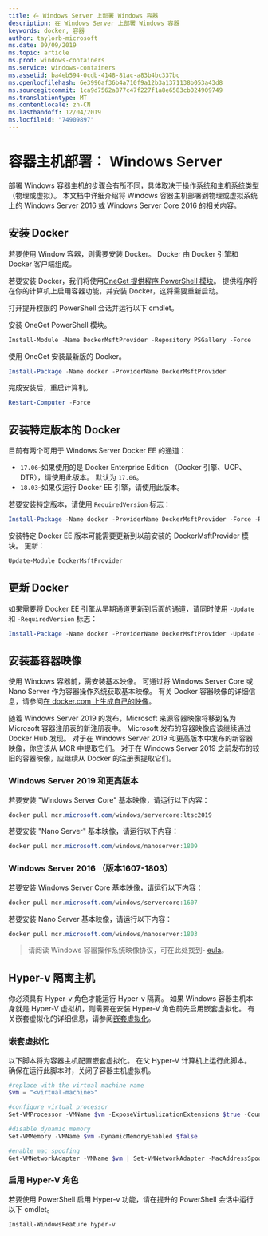 ```yaml
---
title: 在 Windows Server 上部署 Windows 容器
description: 在 Windows Server 上部署 Windows 容器
keywords: docker, 容器
author: taylorb-microsoft
ms.date: 09/09/2019
ms.topic: article
ms.prod: windows-containers
ms.service: windows-containers
ms.assetid: ba4eb594-0cdb-4148-81ac-a83b4bc337bc
ms.openlocfilehash: 6e3996af36b4a710f9a12b3a1371138b053a43d8
ms.sourcegitcommit: 1ca9d7562a877c47f227f1a8e6583cb024909749
ms.translationtype: MT
ms.contentlocale: zh-CN
ms.lasthandoff: 12/04/2019
ms.locfileid: "74909897"
---
```

# <a name="container-host-deployment-windows-server"></a>容器主机部署： Windows Server

部署 Windows 容器主机的步骤会有所不同，具体取决于操作系统和主机系统类型（物理或虚拟）。 本文档中详细介绍将 Windows 容器主机部署到物理或虚拟系统上的 Windows Server 2016 或 Windows Server Core 2016 的相关内容。

## <a name="install-docker"></a>安装 Docker

若要使用 Window 容器，则需要安装 Docker。 Docker 由 Docker 引擎和 Docker 客户端组成。

若要安装 Docker，我们将使用[OneGet 提供程序 PowerShell 模块](https://github.com/OneGet/MicrosoftDockerProvider)。 提供程序将在你的计算机上启用容器功能，并安装 Docker，这将需要重新启动。

打开提升权限的 PowerShell 会话并运行以下 cmdlet。

安装 OneGet PowerShell 模块。

```PowerShell
Install-Module -Name DockerMsftProvider -Repository PSGallery -Force
```

使用 OneGet 安装最新版的 Docker。

```PowerShell
Install-Package -Name docker -ProviderName DockerMsftProvider
```

完成安装后，重启计算机。

```PowerShell
Restart-Computer -Force
```

## <a name="install-a-specific-version-of-docker"></a>安装特定版本的 Docker

目前有两个可用于 Windows Server Docker EE 的通道：

* `17.06`-如果使用的是 Docker Enterprise Edition （Docker 引擎、UCP、DTR），请使用此版本。 默认为 `17.06`。
* `18.03`-如果仅运行 Docker EE 引擎，请使用此版本。

若要安装特定版本，请使用 `RequiredVersion` 标志：

```PowerShell
Install-Package -Name docker -ProviderName DockerMsftProvider -Force -RequiredVersion 18.03
```

安装特定 Docker EE 版本可能需要更新到以前安装的 DockerMsftProvider 模块。 更新：

```PowerShell
Update-Module DockerMsftProvider
```

## <a name="update-docker"></a>更新 Docker

如果需要将 Docker EE 引擎从早期通道更新到后面的通道，请同时使用 `-Update` 和 `-RequiredVersion` 标志：

```PowerShell
Install-Package -Name docker -ProviderName DockerMsftProvider -Update -Force -RequiredVersion 18.03
```

## <a name="install-base-container-images"></a>安装基容器映像

使用 Windows 容器前，需安装基本映像。 可通过将 Windows Server Core 或 Nano Server 作为容器操作系统获取基本映像。 有关 Docker 容器映像的详细信息，请参阅[在 docker.com 上生成自己的映像](https://docs.docker.com/engine/tutorials/dockerimages/)。

随着 Windows Server 2019 的发布，Microsoft 来源容器映像将移到名为 Microsoft 容器注册表的新注册表中。 Microsoft 发布的容器映像应该继续通过 Docker Hub 发现。 对于在 Windows Server 2019 和更高版本中发布的新容器映像，你应该从 MCR 中提取它们。 对于在 Windows Server 2019 之前发布的较旧的容器映像，应继续从 Docker 的注册表提取它们。

### <a name="windows-server-2019-and-newer"></a>Windows Server 2019 和更高版本

若要安装 "Windows Server Core" 基本映像，请运行以下内容：

```PowerShell
docker pull mcr.microsoft.com/windows/servercore:ltsc2019
```

若要安装 "Nano Server" 基本映像，请运行以下内容：

```PowerShell
docker pull mcr.microsoft.com/windows/nanoserver:1809
```

### <a name="windows-server-2016-versions-1607-1803"></a>Windows Server 2016 （版本1607-1803）

若要安装 Windows Server Core 基本映像，请运行以下内容：

```PowerShell
docker pull mcr.microsoft.com/windows/servercore:1607
```

若要安装 Nano Server 基本映像，请运行以下内容：

```PowerShell
docker pull mcr.microsoft.com/windows/nanoserver:1803
```

> 请阅读 Windows 容器操作系统映像协议，可在此处找到- [eula](../images-eula.md)。

## <a name="hyper-v-isolation-host"></a>Hyper-v 隔离主机

你必须具有 Hyper-v 角色才能运行 Hyper-v 隔离。 如果 Windows 容器主机本身就是 Hyper-V 虚拟机，则需要在安装 Hyper-V 角色前先启用嵌套虚拟化。 有关嵌套虚拟化的详细信息，请参阅[嵌套虚拟化](https://docs.microsoft.com/virtualization/hyper-v-on-windows/user-guide/nested-virtualization)。

### <a name="nested-virtualization"></a>嵌套虚拟化

以下脚本将为容器主机配置嵌套虚拟化。 在父 Hyper-V 计算机上运行此脚本。 确保在运行此脚本时，关闭了容器主机虚拟机。

```PowerShell
#replace with the virtual machine name
$vm = "<virtual-machine>"

#configure virtual processor
Set-VMProcessor -VMName $vm -ExposeVirtualizationExtensions $true -Count 2

#disable dynamic memory
Set-VMMemory -VMName $vm -DynamicMemoryEnabled $false

#enable mac spoofing
Get-VMNetworkAdapter -VMName $vm | Set-VMNetworkAdapter -MacAddressSpoofing On
```

### <a name="enable-the-hyper-v-role"></a>启用 Hyper-V 角色

若要使用 PowerShell 启用 Hyper-v 功能，请在提升的 PowerShell 会话中运行以下 cmdlet。

```PowerShell
Install-WindowsFeature hyper-v
```
